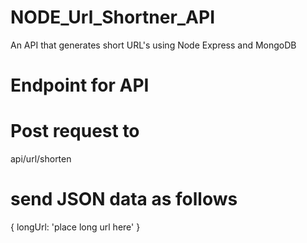 # NODE_Url_Shortner_API
An API that generates short URL's using Node Express and MongoDB

# Endpoint for API
# Post request to 
api/url/shorten
# send JSON data as follows
 {
 longUrl: 'place long url here'
}
